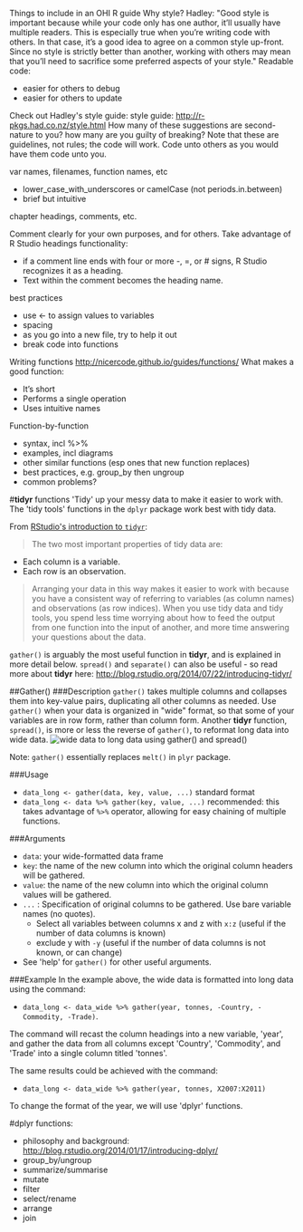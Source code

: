 Things to include in an OHI R guide
Why style? Hadley: "Good style is important because while your code only has one
author, it’ll usually have multiple readers. This is especially true when you’re
writing code with others. In that case, it’s a good idea to agree on a common
style up-front. Since no style is strictly better than another, working with
others may mean that you’ll need to sacrifice some preferred aspects of your style."
Readable code:
* easier for others to debug
* easier for others to update

Check out Hadley's style guide: style guide: http://r-pkgs.had.co.nz/style.html
How many of these suggestions are second-nature to you? how many are you guilty of breaking?
Note that these are guidelines, not rules; the code will work.  Code unto others
as you would have them code unto you.

var names, filenames, function names, etc
* lower_case_with_underscores or camelCase (not periods.in.between)
* brief but intuitive

chapter headings, comments, etc.

Comment clearly for your own purposes, and for others.
Take advantage of R Studio headings functionality:
* if a comment line ends with four or more -, =, or # signs, R Studio recognizes it as a heading.
* Text within the comment becomes the heading name.


best practices
- use <- to assign values to variables
- spacing
- as you go into a new file, try to help it out
- break code into functions

Writing functions
http://nicercode.github.io/guides/functions/
What makes a good function:
* It’s short
* Performs a single operation
* Uses intuitive names



Function-by-function
* syntax, incl %>%
* examples, incl diagrams
* other similar functions (esp ones that new function replaces)
* best practices, e.g. group_by then ungroup
* common problems?

#**tidyr** functions
'Tidy' up your messy data to make it easier to work with.  The 'tidy tools'
functions in the `dplyr` package work best with tidy data.

From [RStudio's introduction to `tidyr`](http://blog.rstudio.org/2014/07/22/introducing-tidyr/):

>The two most important properties of tidy data are:
* Each column is a variable.
* Each row is an observation.

>Arranging your data in this way makes it easier to work with because you have a
consistent way of referring to variables (as column names) and observations
(as row indices). When you use tidy data and tidy tools, you spend less time
worrying about how to feed the output from one function into the input of
another, and more time answering your questions about the data.

`gather()` is arguably the most useful function in **tidyr**, and is explained in more detail below.  `spread()` and `separate()` can also be useful - so read more about **tidyr** here: http://blog.rstudio.org/2014/07/22/introducing-tidyr/

##Gather()
###Description
`gather()` takes multiple columns and collapses them into key-value pairs, duplicating all other columns as needed. Use `gather()` when your data is organized in "wide" format, so that some of your variables are in row form, rather than column form.  Another **tidyr** function, `spread()`, is more or less the reverse of `gather()`, to reformat long data into wide data.
![wide data to long data using gather() and spread()](https://docs.google.com/drawings/d/1VaZdLWK0NwAkov4sEytZLRpOUAndb3_NZOA4-n1HNIo/pub?w=948&h=499)

Note: `gather()` essentially replaces `melt()` in `plyr` package.

###Usage
* `data_long <- gather(data, key, value, ...)` standard format
* `data_long <- data %>% gather(key, value, ...)` recommended: this takes advantage of `%>%` operator, allowing for easy chaining of multiple functions.

###Arguments
* `data`: your wide-formatted data frame
* `key`: the name of the new column into which the original column headers will be gathered.
* `value`: the name of the new column into which the original column values will be gathered.
* `...`	: Specification of original columns to be gathered. Use bare variable
names (no quotes).
    * Select all variables between columns x and z with `x:z` (useful if the number of data columns is known)
    * exclude y with `-y` (useful if the number of data columns is not known, or can change)
* See 'help' for `gather()` for other useful arguments.

###Example
In the example above, the wide data is formatted into long data using the command:
* `data_long <- data_wide %>% gather(year, tonnes, -Country, -Commodity, -Trade)`.

The command will recast the column headings into a new variable, 'year', and gather the data from all columns except 'Country', 'Commodity', and 'Trade' into a single column titled 'tonnes'.  

The same results could be achieved with the command:
* `data_long <- data_wide %>% gather(year, tonnes, X2007:X2011)`  

To change the format of the year, we will use 'dplyr' functions.





#dplyr functions:
* philosophy and background: http://blog.rstudio.org/2014/01/17/introducing-dplyr/
* group_by/ungroup
* summarize/summarise
* mutate
* filter
* select/rename
* arrange
* join
